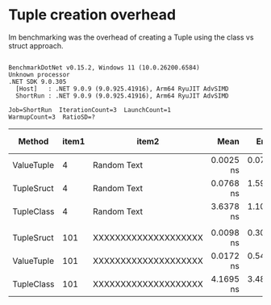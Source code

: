# Tuple creation overhead

Im benchmarking was the overhead of creating a Tuple using the class vs struct approach.

```

BenchmarkDotNet v0.15.2, Windows 11 (10.0.26200.6584)
Unknown processor
.NET SDK 9.0.305
  [Host]   : .NET 9.0.9 (9.0.925.41916), Arm64 RyuJIT AdvSIMD
  ShortRun : .NET 9.0.9 (9.0.925.41916), Arm64 RyuJIT AdvSIMD

Job=ShortRun  IterationCount=3  LaunchCount=1  
WarmupCount=3  RatioSD=?  

```
| Method     | item1 | item2                | Mean      | Error     | StdDev    | StdErr    | Min       | Max       | Op/s              | Ratio | Gen0   | Allocated | Alloc Ratio |
|----------- |------ |--------------------- |----------:|----------:|----------:|----------:|----------:|----------:|------------------:|------:|-------:|----------:|------------:|
| ValueTuple | 4     | Random Text          | 0.0025 ns | 0.0792 ns | 0.0043 ns | 0.0025 ns | 0.0000 ns | 0.0075 ns | 399,081,405,421.5 |     ? |      - |         - |           ? |
| TupleSruct | 4     | Random Text          | 0.0768 ns | 1.5999 ns | 0.0877 ns | 0.0506 ns | 0.0000 ns | 0.1723 ns |  13,021,839,552.7 |     ? |      - |         - |           ? |
| TupleClass | 4     | Random Text          | 3.6378 ns | 1.1098 ns | 0.0608 ns | 0.0351 ns | 3.5789 ns | 3.7004 ns |     274,894,083.3 |     ? | 0.0077 |      32 B |           ? |
|            |       |                      |           |           |           |           |           |           |                   |       |        |           |             |
| TupleSruct | 101   | XXXXXXXXXXXXXXXXXXXX | 0.0098 ns | 0.3084 ns | 0.0169 ns | 0.0098 ns | 0.0000 ns | 0.0293 ns | 102,468,665,805.7 |     ? |      - |         - |           ? |
| ValueTuple | 101   | XXXXXXXXXXXXXXXXXXXX | 0.0172 ns | 0.5428 ns | 0.0298 ns | 0.0172 ns | 0.0000 ns | 0.0515 ns |  58,217,162,685.8 |     ? |      - |         - |           ? |
| TupleClass | 101   | XXXXXXXXXXXXXXXXXXXX | 4.1695 ns | 3.4840 ns | 0.1910 ns | 0.1103 ns | 3.9824 ns | 4.3641 ns |     239,836,203.9 |     ? | 0.0077 |      32 B |           ? |
